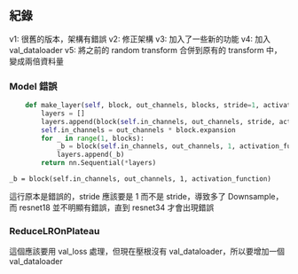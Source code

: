 ## 紀錄

v1: 很舊的版本，架構有錯誤
v2: 修正架構
v3: 加入了一些新的功能
v4: 加入 val_dataloader
v5: 將之前的 random transform 合併到原有的 transform 中，變成兩倍資料量

### Model 錯誤

```python
    def make_layer(self, block, out_channels, blocks, stride=1, activation_function=nn.ReLU):
        layers = []
        layers.append(block(self.in_channels, out_channels, stride, activation_function))
        self.in_channels = out_channels * block.expansion
        for _ in range(1, blocks):
            _b = block(self.in_channels, out_channels, 1, activation_function)
            layers.append(_b)
        return nn.Sequential(*layers)
```

```
_b = block(self.in_channels, out_channels, 1, activation_function)
```

這行原本是錯誤的，stride 應該要是 1 而不是 stride，導致多了 Downsample，而 resnet18 並不明顯有錯誤，直到 resnet34 才會出現錯誤

### ReduceLROnPlateau

這個應該要用 val_loss 處理，但現在壓根沒有 val_dataloader，所以要增加一個 val_dataloader